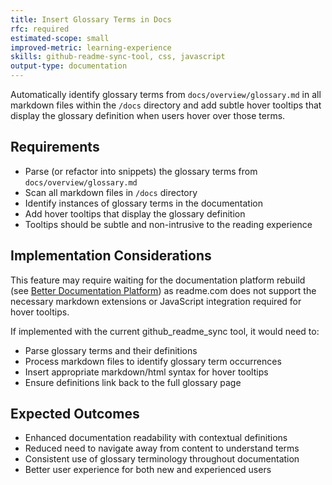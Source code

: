 ```yaml
---
title: Insert Glossary Terms in Docs
rfc: required
estimated-scope: small
improved-metric: learning-experience
skills: github-readme-sync-tool, css, javascript
output-type: documentation
---
```


Automatically identify glossary terms from `docs/overview/glossary.md` in all markdown files within the `/docs` directory and add subtle hover tooltips that display the glossary definition when users hover over those terms.

## Requirements

- Parse (or refactor into snippets) the glossary terms from `docs/overview/glossary.md`
- Scan all markdown files in `/docs` directory
- Identify instances of glossary terms in the documentation
- Add hover tooltips that display the glossary definition
- Tooltips should be subtle and non-intrusive to the reading experience

## Implementation Considerations

This feature may require waiting for the documentation platform rebuild (see [Better Documentation Platform](better-documentation-platform.md)) as readme.com does not support the necessary markdown extensions or JavaScript integration required for hover tooltips.

If implemented with the current github_readme_sync tool, it would need to:
- Parse glossary terms and their definitions
- Process markdown files to identify glossary term occurrences
- Insert appropriate markdown/html syntax for hover tooltips
- Ensure definitions link back to the full glossary page

## Expected Outcomes

- Enhanced documentation readability with contextual definitions
- Reduced need to navigate away from content to understand terms
- Consistent use of glossary terminology throughout documentation
- Better user experience for both new and experienced users


